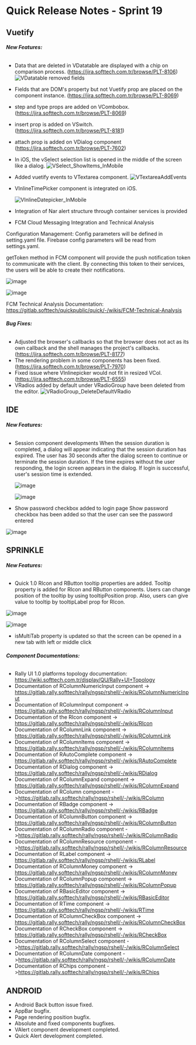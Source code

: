 # Quick Release Notes - Sprint 19

## Vuetify 

###### **New Features:**

-  Data that are deleted in VDatatable are displayed with a chip on comparison process.
(https://jira.softtech.com.tr/browse/PLT-8106)
 ![VDatatable removed fields](https://cdn.softtech.com.tr/ngsp-quick/nemo/dev/mdImages/releaseNotes/compareValueDatatable.png)
- Fields that are DOM's property but not Vuetify prop are placed on the component instance. (https://jira.softtech.com.tr/browse/PLT-8069)
-  step and type props are added on VCombobox. (https://jira.softtech.com.tr/browse/PLT-8069)
- insert prop is added on VSwitch. (https://jira.softtech.com.tr/browse/PLT-8181)
-  attach prop is added on VDialog component (https://jira.softtech.com.tr/browse/PLT-7602)
-  In iOS, the vSelect selection list is opened in the middle of the screen like a dialog. 
	![VSelect_ShowItems_InMobile](https://cdn.softtech.com.tr/ngsp-quick/nemo/dev/mdImages/releaseNotes/VSelect_ShowItems_InMobile.png)
-  Added vuetify events to VTextarea component.
	![VTextareaAddEvents](https://cdn.softtech.com.tr/ngsp-quick/nemo/dev/mdImages/releaseNotes/VTextareaAddEvents.PNG)
- VInlineTimePicker component is integrated on iOS.

	![VInlineDatepicker_InMobile](https://cdn.softtech.com.tr/ngsp-quick/nemo/dev/mdImages/releaseNotes/VInlineDatepicker_InMobile.png)

- Integration of Nar alert structure through container services is provided

- FCM Cloud Messaging Integration and Technical Analysis

 Configuration Management: Config parameters will be defined in setting.yaml file. Firebase config parameters will be read from settings.yaml.

 getToken method in FCM component will provide the push notification token to communicate with the client. By connecting this token to their services, the users will be able to create their notifications. 

![image](https://cdn.softtech.com.tr/ngsp-quick/nemo/dev/mdImages/releaseNotes/FCMsettingsyaml.png)

![image](https://cdn.softtech.com.tr/ngsp-quick/nemo/dev/mdImages/releaseNotes/FCMmessaging.png)

FCM Technical Analysis Documentation: https://gitlab.softtech/quickpublic/quick/-/wikis/FCM-Technical-Analysis


###### **Bug Fixes:**
- Adjusted the browser's callbacks so that the browser does not act as its own callback and the shell manages the project's callbacks. (https://jira.softtech.com.tr/browse/PLT-8177)
- The rendering problem in some components has been fixed. (https://jira.softtech.com.tr/browse/PLT-7970)
- Fixed issue where VInlinepicker would not fit in resized VCol. (https://jira.softtech.com.tr/browse/PLT-6555)
-  VRadios added by default under VRadioGroup have been deleted from the editor.	![VRadioGroup_DeleteDefaultVRadio](https://cdn.softtech.com.tr/ngsp-quick/nemo/dev/mdImages/releaseNotes/VRadioGroup_DeleteDefaultVRadio.gif)


## IDE 

###### **New Features:**

- Session component developments 
 When the session duration is completed, a dialog will appear indicating that the session duration has expired. The user has 30 seconds after the dialog screen to continue or terminate the session duration. If the time expires without the user responding, the login screen appears in the dialog. If login is successful, user's session time is extended.

  ![image](https://cdn.softtech.com.tr/ngsp-quick/nemo/dev/mdImages/releaseNotes/SessionDialog.gif)

  ![image](https://cdn.softtech.com.tr/ngsp-quick/nemo/dev/mdImages/releaseNotes/SessionLogin.PNG)

- Show password checkbox added to login page
 Show password checkbox has been added so that the user can see the password entered

![image](https://cdn.softtech.com.tr/ngsp-quick/nemo/dev/mdImages/releaseNotes/showPassword.PNG)


## SPRINKLE

###### **New Features:**

- Quick 1.0 RIcon and RButton tooltip properties are added.
Tooltip property is added for RIcon and RButton components. Users can change position of the tooltip by using tooltipPosition prop. Also, users can give value to tooltip by tooltipLabel prop for RIcon.

![image](https://cdn.softtech.com.tr/ngsp-quick/nemo/dev/mdImages/releaseNotes/TooltipIcon.gif)

![image](https://cdn.softtech.com.tr/ngsp-quick/nemo/dev/mdImages/releaseNotes/TooltipButton.gif)

- isMultiTab property is updated so that the screen can be opened in a new tab with left or middle click

###### **Component Documentations:**

- Rally UI 1.0 platforms topology documentation: https://wiki.softtech.com.tr/display/QU/Rally+UI+Topology
- Documentation of RColumnNumericInput component  -> https://gitlab.rally.softtech/rally/ngsp/rshell/-/wikis/RColumnNumericInput
- Documentation of RColumnInput component  -> https://gitlab.rally.softtech/rally/ngsp/rshell/-/wikis/RColumnInput
- Documentation of the RIcon component  -> https://gitlab.rally.softtech/rally/ngsp/rshell/-/wikis/RIcon
- Documentation of RColumnLink component  -> https://gitlab.rally.softtech/rally/ngsp/rshell/-/wikis/RColumnLink
- Documentation of RColumnItems component  -> https://gitlab.rally.softtech/rally/ngsp/rshell/-/wikis/RColumnItems
- Documentation of RAutoComplete component  -> https://gitlab.rally.softtech/rally/ngsp/rshell/-/wikis/RAutoComplete
- Documentation of RDialog component  -> https://gitlab.rally.softtech/rally/ngsp/rshell/-/wikis/RDialog
- Documentation of RColumnExpand component  -> https://gitlab.rally.softtech/rally/ngsp/rshell/-/wikis/RColumnExpand
- Documentation of RColumn component  ->https://gitlab.rally.softtech/rally/ngsp/rshell/-/wikis/RColumn
- Documentation of RBadge component  -> https://gitlab.rally.softtech/rally/ngsp/rshell/-/wikis/RBadge
- Documentation of RColumnButton component  -> https://gitlab.rally.softtech/rally/ngsp/rshell/-/wikis/RColumnButton
- Documentation of RColumnRadio component  ->https://gitlab.rally.softtech/rally/ngsp/rshell/-/wikis/RColumnRadio
- Documentation of RColumnResource component  ->https://gitlab.rally.softtech/rally/ngsp/rshell/-/wikis/RColumnResource
- Documentation of RLabel component  -> https://gitlab.rally.softtech/rally/ngsp/rshell/-/wikis/RLabel
- Documentation of RColumnMoney component  -> https://gitlab.rally.softtech/rally/ngsp/rshell/-/wikis/RColumnMoney
- Documentation of RColumnPopup component -> https://gitlab.rally.softtech/rally/ngsp/rshell/-/wikis/RColumnPopup
- Documentation of RBasicEditor component -> https://gitlab.rally.softtech/rally/ngsp/rshell/-/wikis/RBasicEditor
- Documentation of RTime component -> https://gitlab.rally.softtech/rally/ngsp/rshell/-/wikis/RTime
- Documentation of RColumnCheckBox component -> https://gitlab.rally.softtech/rally/ngsp/rshell/-/wikis/RColumnCheckBox
- Documentation of RCheckBox component ->  https://gitlab.rally.softtech/rally/ngsp/rshell/-/wikis/RCheckBox
- Documentation of RColumnSelect component ->https://gitlab.rally.softtech/rally/ngsp/rshell/-/wikis/RColumnSelect
- Documentation of RColumnDate component ->https://gitlab.rally.softtech/rally/ngsp/rshell/-/wikis/RColumnDate
- Documentation of RChips component ->https://gitlab.rally.softtech/rally/ngsp/rshell/-/wikis/RChips



## ANDROID

- Android Back button issue fixed.
- AppBar bugfix.
- Page rendering position bugfix.
- Absolute and fixed components bugfixes.
- VAlert component development completed.
- Quick Alert development completed.